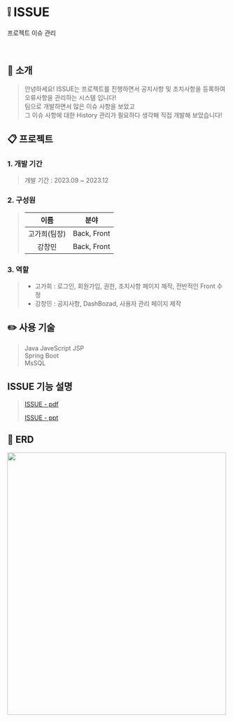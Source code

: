 # ❕ ISSUE
프로젝트 이슈 관리  

<br/>

## 📄 소개

> 안녕하세요! ISSUE는 프로젝트를 진행하면서 공지사항 및 조치사항을 등록하여 오류사항을 관리하는 시스템 입니다!    
> 팀으로 개발하면서 많은 이슈 사항을 보았고  
> 그 이슈 사항에 대한 History 관리가 필요하다 생각해 직접 개발해 보았습니다!  

## 📋 프로젝트
  
### 1. 개발 기간
> 개발 기간 : 2023.09 ~ 2023.12  

### 2. 구성원

> | 이름 | 분야  |  
> | :--------: | :---------:  |  
> | 고가희(팀장) | Back, Front  |  
> | 강창민 | Back, Front  |

### 3. 역할

> - 고가희 : 로그인, 회원가입, 권한, 조치사항 페이지 제작, 전반적인 Front 수정  
> - 강창민 : 공지사항, DashBozad, 사용자 관리 페이지 제작  

## ✏️ 사용 기술
> Java
> JaveScript
> JSP  
> Spring Boot  
> MsSQL  

## ISSUE 기능 설명
> [ISSUE - pdf](https://github.com/ckdals6932/ISSUE-PROJECT/blob/master/ISSUE.pdf)
> 
> [ISSUE - ppt](https://github.com/ckdals6932/ISSUE-PROJECT/blob/master/ISSUE.pptx)

## 📃 ERD
<img src="https://github.com/ckdals6932/ISSUE-PROJECT/assets/79955006/85fa9691-7739-4af5-997d-7ea3f44df976" width="500" height="600"/>
